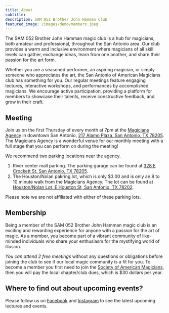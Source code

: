 ```yaml
---
title: About
subtitle: 
description: SAM 052 Brother John Hamman Club
featured_image: /images/demo/members.jpeg
---
```



The SAM 052 Brother John Hamman magic club is a hub for magicians, both amateur and professional, throughout the San Antonio area. Our club provides a warm and inclusive environment where magicians of all skill levels can gather, exchange ideas, learn from one another, and share their passion for the art form.

Whether you are a seasoned performer, an aspiring magician, or simply someone who appreciates the art, the San Antonio of American Magicians club has something for you. Our regular meetings feature engaging lectures, interactive workshops, and performances by accomplished magicians. We encourage active participation, providing a platform for members to showcase their talents, receive constructive feedback, and grow in their craft.

## Meeting

Join us on the first Thursday of every month at 7pm at the [Magicians Agency](https://www.magiciansagency.com/) in downtown San Antonio, [217 Alamo Plaza, San Antonio, TX 78205](https://goo.gl/maps/h2KGEpTYFLMFnUFPA). The Magicians Agency is a wonderful venue for our monthly meeting with a full stage that you can perform on during the meeting!

We recommend two parking locations near the agency.

1. River center mall parking. The parking garage can be found at [328 E Crockett St, San Antonio, TX 78205](https://goo.gl/maps/of5HQf5MdixcB2a56).
2. The Houston/Nolan pakring lot, which is only $3.00 and is only an 8 to 10 minute walk from the Magicians Agency. The lot can be found at [Houston/Nolan Lot, E Houston St, San Antonio, TX 78202](https://goo.gl/maps/KpVWEou3R37zwesk7).

Please note we are not affiliated with either of these parking lots.



## Membership

Being a member of the SAM 052 Brother John Hamman magic club is an exciting and rewarding experience for anyone with a passion for the art of magic. As a member, you become part of a vibrant community of like-minded individuals who share your enthusiasm for the mystifying world of illusion.

*You can attend 2 free meetings* without any questions or obligations before joining the club to see if our local magic community is a fit for you. To become a member you first need to join the [Society of American Magicians](https://www.magicsam.com/), then you will pay the local chapter/club dues, which is $30 dollars per year. 

## Where to find out about upcoming events?

Please follow us on [Facebook](https://www.facebook.com/groups/SAMagician) and [Instagram](https://www.instagram.com/magicsanantonio) to see the latest upcoming lectures and events.
